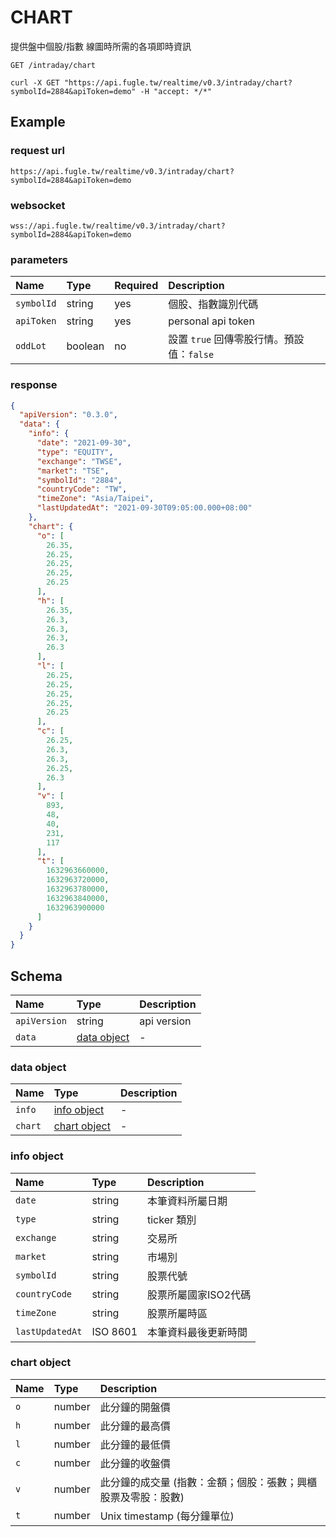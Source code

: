 # CHART

提供盤中個股/指數 線圖時所需的各項即時資訊

```
GET /intraday/chart
```

```
curl -X GET "https://api.fugle.tw/realtime/v0.3/intraday/chart?symbolId=2884&apiToken=demo" -H "accept: */*"
```

## Example

### request url
```
https://api.fugle.tw/realtime/v0.3/intraday/chart?symbolId=2884&apiToken=demo
```

### websocket
```
wss://api.fugle.tw/realtime/v0.3/intraday/chart?symbolId=2884&apiToken=demo
```

### parameters
| Name | Type | Required | Description |
|:--|:--|:--|:--|
|  `symbolId` | string | yes | 個股、指數識別代碼 |
|  `apiToken` | string | yes | personal api token |
|  `oddLot` | boolean | no | 設置 `true` 回傳零股行情。預設值：`false` |

### response
```json
{
  "apiVersion": "0.3.0",
  "data": {
    "info": {
      "date": "2021-09-30",
      "type": "EQUITY",
      "exchange": "TWSE",
      "market": "TSE",
      "symbolId": "2884",
      "countryCode": "TW",
      "timeZone": "Asia/Taipei",
      "lastUpdatedAt": "2021-09-30T09:05:00.000+08:00"
    },
    "chart": {
      "o": [
        26.35,
        26.25,
        26.25,
        26.25,
        26.25
      ],
      "h": [
        26.35,
        26.3,
        26.3,
        26.3,
        26.3
      ],
      "l": [
        26.25,
        26.25,
        26.25,
        26.25,
        26.25
      ],
      "c": [
        26.25,
        26.3,
        26.3,
        26.25,
        26.3
      ],
      "v": [
        893,
        48,
        40,
        231,
        117
      ],
      "t": [
        1632963660000,
        1632963720000,
        1632963780000,
        1632963840000,
        1632963900000
      ]
    }
  }
}
```

## Schema
| Name | Type | Description |
|:--|:--|:--|
|  `apiVersion` | string |  api version |
|  `data` | [data object](#data-object) |  - |

### data object
| Name | Type | Description |
|:--|:--|:--|
|  `info` | [info object](#info-object) | - |
|  `chart` | [chart object](#chart-object) | -  |


### info object
| Name | Type | Description |
|:--|:--|:--|
|  `date` | string | 本筆資料所屬日期 |
|  `type` | string | ticker 類別 |
|  `exchange` | string | 交易所|
|  `market` | string | 市場別 |
|  `symbolId` | string | 股票代號 |
|  `countryCode` | string | 股票所屬國家ISO2代碼 |
|  `timeZone` | string | 股票所屬時區 |
|  `lastUpdatedAt` | ISO 8601 | 本筆資料最後更新時間 |


### chart object
| Name | Type | Description |
|:--|:--|:--|
|  `o` | number | 此分鐘的開盤價 |
|  `h` | number | 此分鐘的最高價 |
|  `l` | number | 此分鐘的最低價 |
|  `c` | number | 此分鐘的收盤價 |
|  `v` | number | 此分鐘的成交量 (指數：金額；個股：張數；興櫃股票及零股：股數) |
|  `t` | number | Unix timestamp (每分鐘單位) |